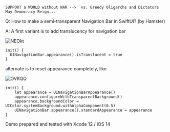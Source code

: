 ```
SUPPORT a WORLD without WAR -->  vs. Greedy Oligarchs and Dictators
May Democracy Reign... 
```

Q: How to make a semi-transparent Navigation Bar in SwiftUI? (by Hamster)

A: A first variant is to add translucency for navigation bar

![NEOkt](https://user-images.githubusercontent.com/62171579/166864521-8530defd-d8be-4c5c-8663-4cce324ab6f6.png)

	init() {
	  UINavigationBar.appearance().isTranslucent = true
    }

alternate is to reset appearance completely, like

![OVKQQ](https://user-images.githubusercontent.com/62171579/166864575-b527bc2e-6593-4030-abaa-0e53b049b638.png)

	init() {
		let appearance = UINavigationBarAppearance()
		appearance.configureWithTransparentBackground()
		appearance.backgroundColor = UIColor.systemBackground.withAlphaComponent(0.5)
		UINavigationBar.appearance().standardAppearance = appearance
	}

Demo prepared and tested with Xcode 12 / iOS 14
